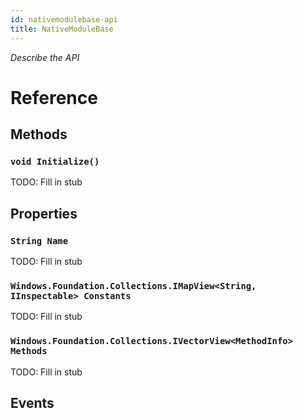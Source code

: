 ```yaml
---
id: nativemodulebase-api
title: NativeModuleBase
---
```


*Describe the API*

# Reference

## Methods

### ```void Initialize()```

TODO: Fill in stub

## Properties

### ```String Name```

TODO: Fill in stub

### ```Windows.Foundation.Collections.IMapView<String, IInspectable> Constants```

TODO: Fill in stub

### ```Windows.Foundation.Collections.IVectorView<MethodInfo> Methods```

TODO: Fill in stub



## Events



<!-- // Copyright (c) Microsoft Corporation. All rights reserved.
// Licensed under the MIT License.

import "MethodInfo.idl";

namespace Microsoft.ReactNative.Bridge
{
  [webhosthidden]
  unsealed runtimeclass NativeModuleBase
  {
    NativeModuleBase();

    overridable String Name { get; };
    overridable Windows.Foundation.Collections.IMapView<String, IInspectable> Constants { get; };
    overridable Windows.Foundation.Collections.IVectorView<MethodInfo> Methods { get; };

    overridable void Initialize();
  };
} -->
